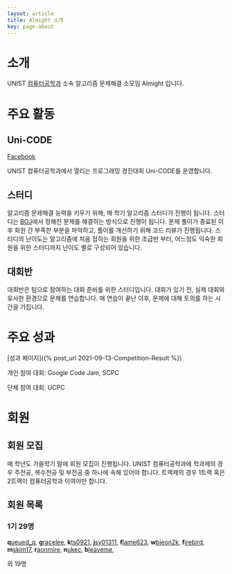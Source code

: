 ```yaml
---
layout: article
title: Almight 소개
key: page-about
---
```


# 소개

UNIST [컴퓨터공학과](https://cse.unist.ac.kr/) 소속 알고리즘 문제해결 소모임 Almight 입니다.

# 주요 활동

## Uni-CODE

[Facebook](https://www.facebook.com/unist.unicode)

UNIST 컴퓨터공학과에서 열리는 프로그래밍 경진대회 Uni-CODE를 운영합니다.

## 스터디

알고리즘 문제해결 능력을 키우기 위해, 매 학기 알고리즘 스터디가 진행이 됩니다.
스터디는 [BOJ](https://acmicpc.net)에서 정해진 문제를 해결하는 방식으로 진행이 됩니다.
문제 풀이가 종료된 이후 회원 간 부족한 부분을 파악하고, 풀이를 개선하기 위해 코드 리뷰가 진행됩니다.
스터디의 난이도는 알고리즘에 처음 접하는 회원을 위한 초급반 부터, 어느정도 익숙한 회원을 위한 스터디까지 난이도 별로 구성되어 있습니다.

## 대회반

대회반은 팀으로 참여하는 대회 준비를 위한 스터디입니다.
대회가 있기 전, 실제 대회와 유사한 환경으로 문제를 연습합니다.
매 연습이 끝난 이후, 문제에 대해 토의를 하는 시간을 가집니다.

# 주요 성과

[성과 페이지]({% post_url 2021-09-13-Competition-Result %})

개인 참여 대회: Google Code Jam, SCPC

단체 참여 대회: UCPC

# 회원

## 회원 모집

매 학년도 가을학기 말에 회원 모집이 진행됩니다.
UNIST 컴퓨터공학과에 학과제의 경우 주전공, 복수전공 및 부전공 중 하나에 속해 있어야 합니다.
트랙제의 경우 1트랙 혹은 2트랙이 컴퓨터공학과 이여야만 합니다.

## 회원 목록

### 1기 29명

**q**[ueued_q](https://www.acmicpc.net/user/queued_q), 
**g**[racelee](https://www.acmicpc.net/user/gracelee), 
**k**[ts0921](https://www.acmicpc.net/user/kts0921), 
**j**[sy01311](https://www.acmicpc.net/user/jsy01311), 
**f**[lame623](https://www.acmicpc.net/user/flame623), 
**w**[bjeon2k](https://www.acmicpc.net/user/wbjeon2k), 
**f**[irebird](https://www.acmicpc.net/user/firebird), 
**m**[skim17](https://www.acmicpc.net/user/mskim17), 
**r**[aonmire](https://www.acmicpc.net/user/raonmire), 
**n**[ukec](https://www.acmicpc.net/user/nukec), 
**b**[leaveme](https://www.acmicpc.net/user/bleaveme), 

외 19명
